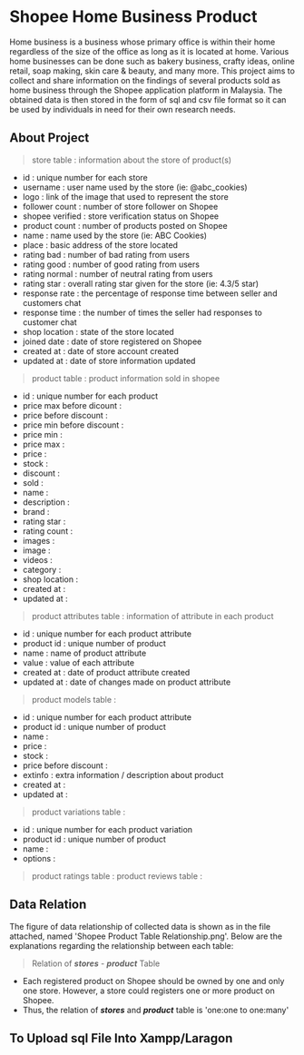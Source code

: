 # Shopee Home Business Product
Home business is a business whose primary office is within their home regardless of the size of the office as long as it is located at home. Various home businesses can be done such as bakery business, crafty ideas, online retail, soap making, skin care &amp; beauty, and many more. This project aims to collect and share information on the findings of several products sold as home business through the Shopee application platform in Malaysia. The obtained data is then stored in the form of sql and csv file format so it can be used by individuals in need for their own research needs.
## About Project
> store table : information about the store of product(s)
- id : unique number for each store
- username : user name used by the store (ie: @abc_cookies)
- logo : link of the image that used to represent the store
- follower count : number of store follower on Shopee
- shopee verified : store verification status on Shopee
- product count : number of products posted on Shopee
- name : name used by the store (ie: ABC Cookies)
- place : basic address of the store located
- rating bad : number of bad rating from users
- rating good : number of good rating from users
- rating normal : number of neutral rating from users
- rating star : overall rating star given for the store (ie: 4.3/5 star)
- response rate : the percentage of response time between seller and customers chat
- response time : the number of times the seller had responses to customer chat
- shop location : state of the store located
- joined date : date of store registered on Shopee
- created at : date of store account created 
- updated at : date of store information updated
> product table : product information sold in shopee
- id : unique number for each product
- price max before dicount :
- price before discount :
- price min before discount :
- price min :
- price max :
- price :
- stock :
- discount :
- sold :
- name :
- description :
- brand :
- rating star :
- rating count :
- images :
- image :
- videos : 
- category :
- shop location :
- created at :
- updated at :
> product attributes table : information of attribute in each product
- id : unique number for each product attribute
- product id : unique number of product
- name : name of product attribute
- value : value of each attribute
- created at : date of product attribute created
- updated at : date of changes made on product attribute
> product models table :
- id : unique number for each product attribute
- product id : unique number of product
- name :
- price : 
- stock :
- price before discount : 
- extinfo : extra information / description about product
- created at : 
- updated at : 
> product variations table :
- id : unique number for each product variation
- product id : unique number of product
- name : 
- options : 
> product ratings table :
> product reviews table :
## Data Relation
The figure of data relationship of collected data is shown as in the file attached, named 'Shopee Product Table Relationship.png'. Below are the explanations regarding the relationship between each table:
> Relation of ***stores*** - ***product*** Table
 - Each registered product on Shopee should be owned by one and only one store. However, a store could registers one or more product on Shopee.
 - Thus, the relation of ***stores*** and ***product*** table is 'one:one to one:many'
## To Upload sql File Into Xampp/Laragon
